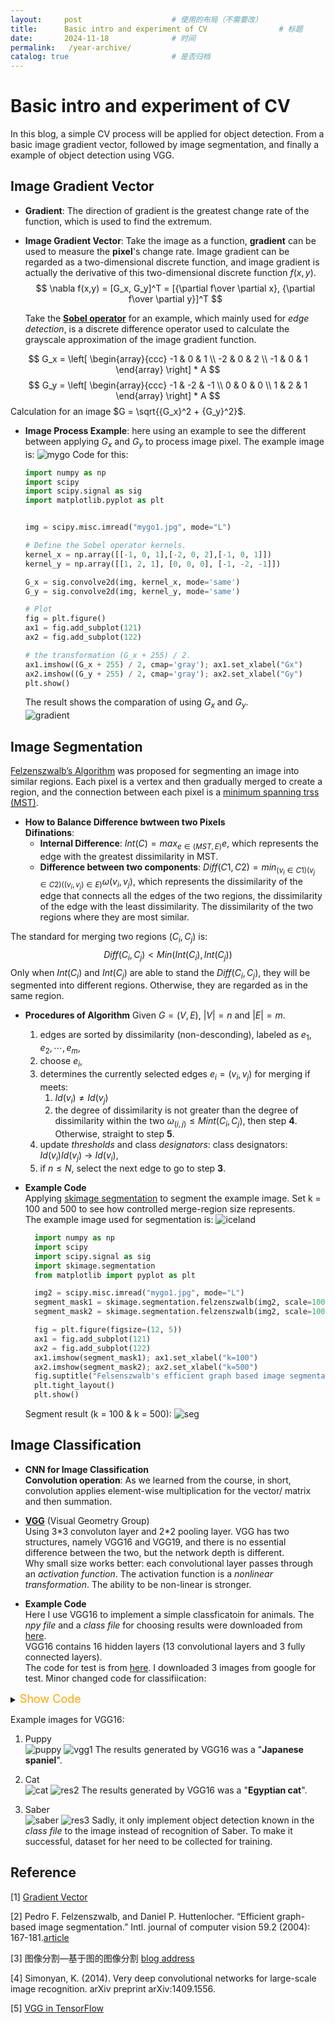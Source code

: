 ```yaml
---
layout:     post   				    # 使用的布局（不需要改）
title:      Basic intro and experiment of CV				# 标题 
date:       2024-11-18 				# 时间
permalink:   /year-archive/
catalog: true 						# 是否归档
---
```


# Basic intro and experiment of CV

In this blog, a simple CV process will be applied for object detection. From a basic image gradient vector, followed by image segmentation, and finally a example of object detection using VGG.

## Image Gradient Vector

- **Gradient**: The direction of gradient is the greatest change rate of the function, which is used to find the extremum. <herf>
- **Image Gradient Vector**: Take the image as a function, **gradient** can be used to measure the **pixel**'s change rate. Image gradient can be regarded as a two-dimensional discrete function, and image gradient is actually the derivative of this two-dimensional discrete function $f(x, y)$.  <herf>
  $$
  \nabla f(x,y) = [G_x, G_y]^T = [{\partial f\over \partial x}, {\partial f\over \partial y}]^T
  $$
  
  Take the [**Sobel operator**](https://en.wikipedia.org/wiki/Sobel_operator) for an example, which mainly used for *edge detection*, is a discrete difference operator used to calculate the grayscale approximation of the image gradient function. <herf>

$$
G_x = 
\left[
	\begin{array}{ccc}
	-1 & 0 & 1 \\
	-2 & 0 & 2 \\
    -1 & 0 & 1
	\end{array}
\right] * A
$$
$$
G_y = 
\left[
	\begin{array}{ccc}
	-1 & -2 & -1 \\
	 0 &  0 &  0 \\
     1 &  2 &  1
	\end{array}
\right] * A
$$
Calculation for an image $G = \sqrt{{G_x}^2 + {G_y}^2}$.

- **Image Process Example**: here using an example to see the different between applying $G_x$ and $G_y$ to process image pixel.
  The example image is: ![mygo](./mygo1.jpg "mygo1")
  Code for this:
    ```python
    import numpy as np
    import scipy
    import scipy.signal as sig
    import matplotlib.pyplot as plt
    
    
    img = scipy.misc.imread("mygo1.jpg", mode="L")

    # Define the Sobel operator kernels.
    kernel_x = np.array([[-1, 0, 1],[-2, 0, 2],[-1, 0, 1]])
    kernel_y = np.array([[1, 2, 1], [0, 0, 0], [-1, -2, -1]])

    G_x = sig.convolve2d(img, kernel_x, mode='same')
    G_y = sig.convolve2d(img, kernel_y, mode='same')

    # Plot 
    fig = plt.figure()
    ax1 = fig.add_subplot(121)
    ax2 = fig.add_subplot(122)

    # the transformation (G_x + 255) / 2.
    ax1.imshow((G_x + 255) / 2, cmap='gray'); ax1.set_xlabel("Gx")
    ax2.imshow((G_y + 255) / 2, cmap='gray'); ax2.set_xlabel("Gy")
    plt.show()

    ```
    The result shows the comparation of using $G_x$ and $G_y$. <br>
    ![gradient](./gradient_res.png 'mygo_res')
    
## Image Segmentation
[Felzenszwalb’s Algorithm](https://cs.brown.edu/people/pfelzens/segment/) was proposed for segmenting an image into similar regions. Each pixel is a vertex and then gradually merged to create a region, and the connection between each pixel is a [minimum spanning trss (MST)](http://en.wikipedia.org/wiki/Minimum_spanning_tree). 
- **How to Balance Difference bwtween two Pixels** <br>
**Difinations**: 
  - **Internal Difference**: $Int(C) = max_{e\in (MST, E)} e$, which represents the edge with the greatest dissimilarity in MST.
  - **Difference between two components**: $Diff(C1, C2) = min_{(v_i\in C1) (v_j\in C2) ((v_i, v_j)\in E)} \omega (v_i, v_j)$, which represents the dissimilarity of the edge that connects all the edges of the two regions, the dissimilarity of the edge with the least dissimilarity. The dissimilarity of the two regions where they are most similar. 
  
 The standard for merging two regions $(C_i, C_j)$ is: 
 $$ Diff(C_i, C_j) \lt Min(Int(C_i), Int(C_j)) $$
 Only when $Int(C_i)$ and $Int(C_j)$ are able to stand the $Diff(C_i, C_j)$, they will be segmented into different regions. Otherwise, they are regarded as in the same region. <br>

 - **Procedures of Algorithm**
  Given $G = (V, E)$, $|V| = n$ and $|E| = m$.
   1. edges are sorted by dissimilarity (non-desconding), labeled as $e_1, e_2, \cdots ,e_m$,
   2. choose $e_i$,
   3. determines the currently selected edges $e_i = (v_i, v_j)$ for merging if meets:
        1) $Id(v_i) \neq Id(v_j)$
        2) the degree of dissimilarity is not greater than the degree of dissimilarity within the two $\omega_(i, j) \leq Mint(C_i, C_j)$, then step **4**. Otherwise, straight to step **5**.
   4.  update *thresholds* and class *designators*:
        class designators: $Id(v_i) Id(v_j)$ -> $Id(v_i)$,
   5. if $n \leq N$, select the next edge to go to step **3**.

- **Example Code** <br>
  Applying [skimage segmentation](https://scikit-image.org/docs/dev/api/skimage.segmentation.html#skimage.segmentation.felzenszwalb) to segment the example image. Set k = 100 and 500 to see how controlled merge-region size represents.  <br>
  The example image used for segmentation is: 
  ![iceland](./iceland.jpg 'iceland')    
  ```python
    import numpy as np
    import scipy
    import scipy.signal as sig
    import skimage.segmentation
    from matplotlib import pyplot as plt

    img2 = scipy.misc.imread("mygo1.jpg", mode="L")
    segment_mask1 = skimage.segmentation.felzenszwalb(img2, scale=100)
    segment_mask2 = skimage.segmentation.felzenszwalb(img2, scale=1000)

    fig = plt.figure(figsize=(12, 5))
    ax1 = fig.add_subplot(121)
    ax2 = fig.add_subplot(122)
    ax1.imshow(segment_mask1); ax1.set_xlabel("k=100")
    ax2.imshow(segment_mask2); ax2.set_xlabel("k=500")
    fig.suptitle("Felsenszwalb's efficient graph based image segmentation")
    plt.tight_layout()
    plt.show()

  ```
  
  Segment result (k = 100 & k = 500):
  ![seg](./seg.png 'seg_res')
## Image Classification
- **CNN for Image Classification** <br>
  **Convolution operation**: As we learned from the course, in short, convolution applies element-wise multiplication for the vector/ matrix and then
  summation.

- [**VGG**](https://arxiv.org/abs/1409.1556) (Visual Geometry Group) <br>
  Using 3\*3 convoluton layer and 2\*2 pooling layer. VGG has two structures, namely VGG16 and VGG19, and there is no essential difference between the two, but the network depth is different. <br>
  Why small size works better: each convolutional layer passes through an *activation function*. The activation function is a *nonlinear transformation*. The ability to be non-linear is stronger. <br>

- **Example Code** <br>
  Here I use VGG16 to implement a simple classficatoin for animals. The *npy file* and a *class file* for choosing results were downloaded from [here](https://www.cs.toronto.edu/~frossard/post/vgg16/). <br>
  VGG16 contains 16 hidden layers (13 convolutional layers and 3 fully connected layers). <br>
  The code for test is from [here](https://www.cs.toronto.edu/~frossard/vgg16/vgg16.py). I downloaded 3 images from google for test. Minor changed code for classifiication: 

<details> 
<summary><font size="4" color="orange">Show Code</font></summary> 
<pre><code class="language-cpp">

```python
import numpy as np
import tensorflow.compat.v1 as tf
tf.disable_v2_behavior()
from scipy.misc import imread, imresize, toimage
import matplotlib.pyplot as plt
import skimage
import skimage.io
import skimage.transform
from imageClass import class_names

VGG_MEAN = [103.939, 116.779, 123.68]


class VGG16(object):
    """
    The VGG16 model for image classification
    """

    def __init__(self, vgg16_npy_path=None, trainable=True):
        """
        :param vgg16_npy_path: string, vgg16_npz path
        :param trainable: bool, construct a trainable model if True
        """
        # The pretained data
        if vgg16_npy_path is None:
            self._data_dict = None
        else:
            self._data_dict = np.load(vgg16_npy_path, encoding="latin1", allow_pickle= True).item()
        self.trainable = trainable
        # Keep all trainable parameters
        self._var_dict = {}
        self.__bulid__()

    def __bulid__(self):
        """
        The inner method to build VGG16 model
        """
        # input and output
        self._x = tf.placeholder(tf.float32, shape=[None, 224, 224, 3])
        self._y = tf.placeholder(tf.int64, shape=[None, ])
        # Data preprocessiing
        mean = tf.constant([103.939, 116.779, 123.68], dtype=tf.float32, shape=[1, 1, 1, 3])
        x = self._x - mean
        self._train_mode = tf.placeholder(tf.bool)  # use training model is True, otherwise test model
        # construct model
        conv1_1 = self._conv_layer(x, 3, 64, "conv1_1")
        conv1_2 = self._conv_layer(conv1_1, 64, 64, "conv1_2")
        pool1 = self._max_pool(conv1_2, "pool1")

        conv2_1 = self._conv_layer(pool1, 64, 128, "conv2_1")
        conv2_2 = self._conv_layer(conv2_1, 128, 128, "conv2_2")
        pool2 = self._max_pool(conv2_2, "pool2")

        conv3_1 = self._conv_layer(pool2, 128, 256, "conv3_1")
        conv3_2 = self._conv_layer(conv3_1, 256, 256, "conv3_2")
        conv3_3 = self._conv_layer(conv3_2, 256, 256, "conv3_3")
        pool3 = self._max_pool(conv3_3, "pool3")

        conv4_1 = self._conv_layer(pool3, 256, 512, "conv4_1")
        conv4_2 = self._conv_layer(conv4_1, 512, 512, "conv4_2")
        conv4_3 = self._conv_layer(conv4_2, 512, 512, "conv4_3")
        pool4 = self._max_pool(conv4_3, "pool4")

        conv5_1 = self._conv_layer(pool4, 512, 512, "conv5_1")
        conv5_2 = self._conv_layer(conv5_1, 512, 512, "conv5_2")
        conv5_3 = self._conv_layer(conv5_2, 512, 512, "conv5_3")
        pool5 = self._max_pool(conv5_3, "pool5")

        # n_in = ((224 / (2**5)) ** 2) * 512
        fc6 = self._fc_layer(pool5, 25088, 4096, "fc6", act=tf.nn.relu, reshaped=False)
        # Use train_mode to control
        fc6 = tf.cond(self._train_mode, lambda: tf.nn.dropout(fc6, 0.5), lambda: fc6)
        fc7 = self._fc_layer(fc6, 4096, 4096, "fc7", act=tf.nn.relu)
        fc7 = tf.cond(self._train_mode, lambda: tf.nn.dropout(fc7, 0.5), lambda: fc7)
        fc8 = self._fc_layer(fc7, 4096, 1000, "fc8", act=tf.identity)

        self._prob = tf.nn.softmax(fc8, name="prob")

        if self.trainable:
            self._cost = tf.reduce_mean(tf.nn.sparse_softmax_cross_entropy_with_logits(fc8, self._y))
            correct_pred = tf.equal(self._y, tf.argmax(self._prob, 1))
            self._accuracy = tf.reduce_mean(tf.cast(correct_pred, tf.float32))
        else:
            self._cost = None
            self._accuracy = None

    def _conv_layer(self, inpt, in_channels, out_channels, name):
        """
        Create conv layer
        """
        with tf.variable_scope(name):
            filters, biases = self._get_conv_var(3, in_channels, out_channels, name)
            conv_output = tf.nn.conv2d(inpt, filters, strides=[1, 1, 1, 1], padding="SAME")
            conv_output = tf.nn.bias_add(conv_output, biases)
            conv_output = tf.nn.relu(conv_output)
        return conv_output

    def _fc_layer(self, inpt, n_in, n_out, name, act=tf.nn.relu, reshaped=True):
        """Create fully connected layer"""
        if not reshaped:
            inpt = tf.reshape(inpt, shape=[-1, n_in])
        with tf.variable_scope(name):
            weights, biases = self._get_fc_var(n_in, n_out, name)
            output = tf.matmul(inpt, weights) + biases
        return act(output)

    def _avg_pool(self, inpt, name):
        return tf.nn.avg_pool(inpt, ksize=[1, 2, 2, 1], strides=[1, 2, 2, 1], padding="SAME",
                              name=name)

    def _max_pool(self, inpt, name):
        return tf.nn.max_pool(inpt, ksize=[1, 2, 2, 1], strides=[1, 2, 2, 1], padding="SAME",
                              name=name)

    def _get_fc_var(self, n_in, n_out, name):
        """Get the weights and biases of fully connected layer"""
        if self.trainable:
            init_weights = tf.truncated_normal([n_in, n_out], 0.0, 0.001)
            init_biases = tf.truncated_normal([n_out, ], 0.0, 0.001)
        else:
            init_weights = None
            init_biases = None
        weights = self._get_var(init_weights, name, 0, name + "_weights")
        biases = self._get_var(init_biases, name, 1, name + "_biases")
        return weights, biases

    def _get_conv_var(self, filter_size, in_channels, out_channels, name):
        """
        Get the filter and bias of conv layer
        """
        if self.trainable:
            initial_value_filter = tf.truncated_normal([filter_size, filter_size, in_channels, out_channels], 0.0,
                                                       0.001)
            initial_value_bias = tf.truncated_normal([out_channels, ], 0.0, 0.001)
        else:
            initial_value_filter = None
            initial_value_bias = None
        filters = self._get_var(initial_value_filter, name, 0, name + "_filters")
        biases = self._get_var(initial_value_bias, name, 1, name + "_biases")
        return filters, biases

    def _get_var(self, initial_value, name, idx, var_name):
        """
        Use this method to construct variable parameters
        """
        if self._data_dict is not None:
            value = self._data_dict[name][idx]
        else:
            value = initial_value

        if self.trainable:
            var = tf.Variable(value, dtype=tf.float32, name=var_name)
        else:
            var = tf.constant(value, dtype=tf.float32, name="var_name")
        # Save
        self._var_dict[(name, idx)] = var
        return var

    def get_train_op(self, lr=0.01):
        if not self.trainable:
            return
        return tf.train.GradientDescentOptimizer(lr).minimize(self.cost,
                                                              var_list=list(self._var_dict.values()))

    @property
    def input(self):
        return self._x

    @property
    def target(self):
        return self._y

    @property
    def train_mode(self):
        return self._train_mode

    @property
    def accuracy(self):
        return self._accuracy

    @property
    def cost(self):
        return self._cost

    @property
    def prob(self):
        return self._prob


# returns image of shape [224, 224, 3]
# [height, width, depth]
def load_image(path):
    # load image
    img = skimage.io.imread(path)
    img = img / 255.0
    # assert (0 <= img).all() and (img <= 1.0).all()
    # print "Original Image Shape: ", img.shape
    # we crop image from center
    short_edge = min(img.shape[:2])
    yy = int((img.shape[0] - short_edge) / 2)
    xx = int((img.shape[1] - short_edge) / 2)
    crop_img = img[yy: yy + short_edge, xx: xx + short_edge]
    # resize to 224, 224
    resized_img = skimage.transform.resize(crop_img, (224, 224))
    return resized_img


def test_not_trainable_vgg16():
    path = "D:/PyCharm Community Edition 2024.1.3/TechBlog"
    img1 = load_image(path + "/puppy.jpg") * 255.0
    batch1 = img1.reshape((1, 224, 224, 3))

    tf.compat.v1.disable_eager_execution()
    with tf.Graph().as_default(), tf.compat.v1.Session() as sess:
        vgg = VGG16(path + "/vgg16.npy", trainable=False)
        probs = sess.run(vgg.prob, feed_dict={vgg.input: batch1, vgg.train_mode: False})
        for i, prob in enumerate([probs[0]]):
            preds = (np.argsort(prob)[::-1])[0:5]
            print("The" + str(i + 1) + " image:")
            for p in preds:
                print("\t", p, class_names[p], prob[p])


if __name__ == "__main__":
    path = "D:/PyCharm Community Edition 2024.1.3/TechBlog"
    img1 = load_image(path + "/puppy.jpg") * 255.0
    batch1 = img1.reshape((1, 224, 224, 3))
    x = np.concatenate((batch1), 0)
    y = np.array([292, 611], dtype=np.int64)
    with tf.Graph().as_default():
        with tf.Session() as sess:
            vgg = VGG16(path + "/vgg16.npy", trainable=True)
            sess.run(tf.global_variables_initializer())

            train_op = vgg.get_train_op(lr=0.0001)
            _, cost = sess.run([train_op, vgg.cost], feed_dict={vgg.input: x,
                                                                vgg.target: y, vgg.train_mode: True})
            accuracy = sess.run(vgg.accuracy, feed_dict={vgg.input: x,
                                                         vgg.target: y, vgg.train_mode: False})
            print(cost, accuracy)

```
 </code>
</pre> </details>

Example images for VGG16: <br>
1. Puppy <br>
![puppy](./puppy.jpg 'puppy')
![vgg1](./vgg_res_1.png 'res1')
The results generated by VGG16 was a "**Japanese spaniel**".

2. Cat <br>
![cat](./cat.jpg 'cat')
![res2](./vgg_res_2.png 'res2')
The results generated by VGG16 was a "**Egyptian cat**".

3. Saber <br>
![saber](./saber.jpg 'saber')
![res3](./vgg_res_3.png 'res3')
Sadly, it only implement object detection known in the *class file* to the image instead of recognition of Saber. To make it successful, dataset for her need to be collected for training. <br>
## Reference
[1] [Gradient Vector](https://mccormickml.com/2013/05/07/gradient-vectors/)

[2] Pedro F. Felzenszwalb, and Daniel P. Huttenlocher. “Efficient graph-based image segmentation.” Intl. journal of computer vision 59.2 (2004): 167-181.[article](http://cvcl.mit.edu/SUNSeminar/Felzenszwalb_IJCV04.pdf)

[3] 图像分割—基于图的图像分割 [blog address](https://blog.csdn.net/ttransposition/article/details/38024557)

[4] Simonyan, K. (2014). Very deep convolutional networks for large-scale image recognition. arXiv preprint arXiv:1409.1556.

[5] [VGG in TensorFlow](https://www.cs.toronto.edu/~frossard/post/vgg16/)
